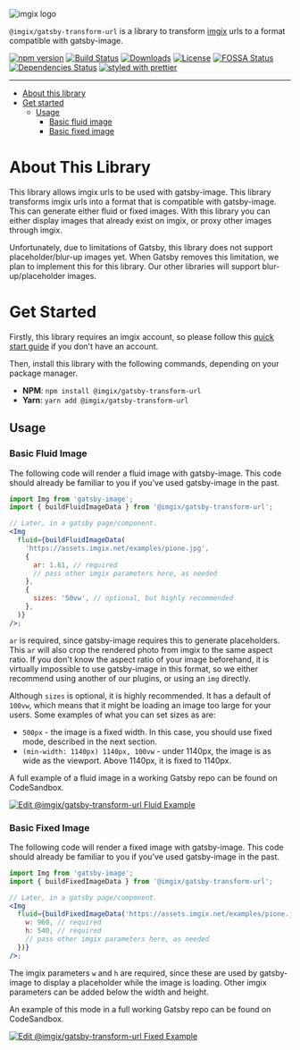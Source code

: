 <!-- ix-docs-ignore -->

![imgix logo](https://assets.imgix.net/sdk-imgix-logo.svg)

`@imgix/gatsby-transform-url` is a library to transform [imgix](https://www.imgix.com/) urls to a format compatible with gatsby-image.

[![npm version](https://img.shields.io/npm/v/@imgix/gatsby-transform-url.svg)](https://www.npmjs.com/package/@imgix/gatsby-transform-url)
[![Build Status](https://travis-ci.org/imgix/gatsby.svg?branch=main)](https://travis-ci.org/imgix/gatsby)
[![Downloads](https://img.shields.io/npm/dm/@imgix/gatsby-transform-url.svg)](https://www.npmjs.com/package/@imgix/gatsby-transform-url)
[![License](https://img.shields.io/npm/l/@imgix/gatsby-transform-url)](https://github.com/imgix/@imgix/gatsby-transform-url/blob/master/LICENSE)
[![FOSSA Status](https://app.fossa.com/api/projects/git%2Bgithub.com%2Fimgix%2Fgatsby.svg?type=shield)](https://app.fossa.com/projects/git%2Bgithub.com%2Fimgix%2Fgatsby?ref=badge_shield)
[![Dependencies Status](https://david-dm.org/imgix/@imgix/gatsby-transform-url.svg)](https://david-dm.org/imgix/@imgix/gatsby-transform-url)
[![styled with prettier](https://img.shields.io/badge/styled_with-prettier-ff69b4.svg)](https://github.com/prettier/prettier)

---

<!-- /ix-docs-ignore -->

<!-- NB: Run `npx markdown-toc README.md --maxdepth 4 | sed -e 's/[[:space:]]\{2\}/    /g' | pbcopy` to generate TOC and copy to clipboard :) -->

<!-- prettier-ignore-start -->

- [About this library](#about-this-library)
- [Get started](#get-started)
    * [Usage](#usage)
        + [Basic fluid image](#basic-fluid-image)
        + [Basic fixed image](#basic-fixed-image)

<!-- prettier-ignore-end -->

# About This Library

This library allows imgix urls to be used with gatsby-image. This library transforms imgix urls into a format that is compatible with gatsby-image. This can generate either fluid or fixed images. With this library you can either display images that already exist on imgix, or proxy other images through imgix.

Unfortunately, due to limitations of Gatsby, this library does not support placeholder/blur-up images yet. When Gatsby removes this limitation, we plan to implement this for this library. Our other libraries will support blur-up/placeholder images.

# Get Started

Firstly, this library requires an imgix account, so please follow this [quick start guide](https://docs.imgix.com/setup/quick-start) if you don't have an account.

Then, install this library with the following commands, depending on your package manager.

- **NPM**: `npm install @imgix/gatsby-transform-url`
- **Yarn**: `yarn add @imgix/gatsby-transform-url`

## Usage

### Basic Fluid Image

The following code will render a fluid image with gatsby-image. This code should already be familiar to you if you've used gatsby-image in the past.

```jsx
import Img from 'gatsby-image';
import { buildFluidImageData } from '@imgix/gatsby-transform-url';

// Later, in a gatsby page/component.
<Img
  fluid={buildFluidImageData(
    'https://assets.imgix.net/examples/pione.jpg',
    {
      ar: 1.61, // required
      // pass other imgix parameters here, as needed
    },
    {
      sizes: '50vw', // optional, but highly recommended
    },
  )}
/>;
```

`ar` is required, since gatsby-image requires this to generate placeholders. This `ar` will also crop the rendered photo from imgix to the same aspect ratio. If you don't know the aspect ratio of your image beforehand, it is virtually impossible to use gatsby-image in this format, so we either recommend using another of our plugins, or using an `img` directly.

Although `sizes` is optional, it is highly recommended. It has a default of `100vw`, which means that it might be loading an image too large for your users. Some examples of what you can set sizes as are:

- `500px` - the image is a fixed width. In this case, you should use fixed mode, described in the next section.
- `(min-width: 1140px) 1140px, 100vw` - under 1140px, the image is as wide as the viewport. Above 1140px, it is fixed to 1140px.

A full example of a fluid image in a working Gatsby repo can be found on CodeSandbox.

[![Edit @imgix/gatsby-transform-url Fluid Example](https://codesandbox.io/static/img/play-codesandbox.svg)](https://codesandbox.io/s/imgixgatsby-transform-url-fluid-example-i49fo?fontsize=14&hidenavigation=1&theme=dark)

### Basic Fixed Image

The following code will render a fixed image with gatsby-image. This code should already be familiar to you if you've used gatsby-image in the past.

```jsx
import Img from 'gatsby-image';
import { buildFixedImageData } from '@imgix/gatsby-transform-url';

// Later, in a gatsby page/component.
<Img
  fluid={buildFixedImageData('https://assets.imgix.net/examples/pione.jpg', {
    w: 960, // required
    h: 540, // required
    // pass other imgix parameters here, as needed
  })}
/>;
```

The imgix parameters `w` and `h` are required, since these are used by gatsby-image to display a placeholder while the image is loading. Other imgix parameters can be added below the width and height.

An example of this mode in a full working Gatsby repo can be found on CodeSandbox.

[![Edit @imgix/gatsby-transform-url Fixed Example](https://codesandbox.io/static/img/play-codesandbox.svg)](https://codesandbox.io/s/imgixgatsby-transform-url-fixed-example-ce324?fontsize=14&hidenavigation=1&theme=dark)
